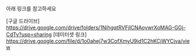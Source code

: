 아래 링크를 참고하세요


[구글 드라이브] https://drive.google.com/drive/folders/1NihgqtRVFjICNAoywrXoMAG-GGj-CdTy?usp=sharing
[데이터셋 링크] https://drive.google.com/file/d/1o0ahej7w3CofXmyU9id1C2hKCjWYCiva/view
